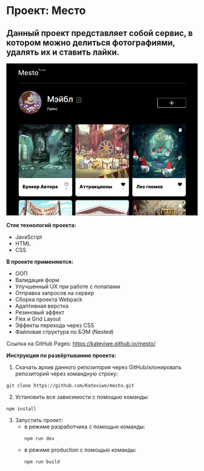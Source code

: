 # __Проект: Место__

## Данный проект представляет собой сервис, в котором можно делиться фотографиями, удалять их и ставить лайки.

<img src=./mesto_readme-file.png/>

__Стек технологий проекта:__
* JavaScript
* HTML
* CSS

__В проекте применяются:__
* ООП
* Валидация форм
* Улучшенный UX при работе с попапами
* Отправка запросов на сервер
* Сборка проекта Webpack
* Адаптивная верстка
* Резиновый эффект
* Flex и Grid Layout
* Эффекты перехода через CSS
* Файловая структура по БЭМ (Nested)

Ссылка на GitHub Pages:
<a target="_blank" href="https://kateviwe.github.io/mesto/">https://kateviwe.github.io/mesto/</a>

__Инструкция по развёртыванию проекта:__

1. Скачать архив данного репозитория через GitHub/клонировать репозиторий через командную строку:
```
git clone https://github.com/Kateviwe/mesto.git
```
2. Установить все зависимости с помощью команды:
```
npm install
```
3. Запустить проект:
    * в режиме разработчика с помощью команды:
        ```
        npm run dev
        ```
    * в режиме production с помощью команды:
        ```
        npm run build
        ```